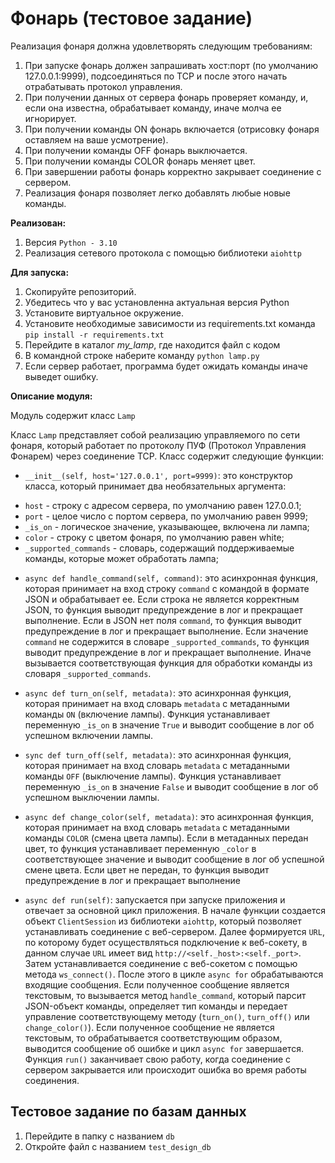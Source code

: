 # Фонарь (тестовое задание)

Реализация фонаря должна удовлетворять следующим требованиям:
1. При запуске фонарь должен запрашивать хост:порт (по умолчанию
127.0.0.1:9999), подсоединяться по TCP и после этого начать
отрабатывать протокол управления.
2. При получении данных от сервера фонарь проверяет команду,
и, если она известна, обрабатывает команду, иначе молча ее игнорирует.
3. При получении команды ON фонарь включается (отрисовку
фонаря оставляем на ваше усмотрение).
4. При получении команды OFF фонарь выключается.
5. При получении команды COLOR фонарь меняет цвет.
6. При завершении работы фонарь корректно закрывает соединение
с сервером.
7. Реализация фонаря позволяет легко добавлять любые новые команды.


**Реализован:**
1. Версия `Python - 3.10`
2. Реализация сетевого протокола с помощью библиотеки `aiohttp`

**Для запуска:**
1. Скопируйте репозиторий.
2. Убедитесь что у вас установленна актуальная версия Python
3. Установите виртуальное окружение.
4. Установите необходимые зависимости из requirements.txt
 команда `pip install -r requirements.txt `
5. Перейдите в каталог _my_lamp_, где находится файл с кодом
6. В командной строке наберите команду `python lamp.py`
7. Если сервер работает, программа будет ожидать команды иначе выведет ошибку.


**Описание модуля:**

Модуль содержит класс `Lamp`

Класс `Lamp` представляет собой реализацию управляемого по сети фонаря, 
который работает по протоколу ПУФ (Протокол Управления Фонарем) через соединение TCP. 
Класс содержит следующие функции:

* `__init__(self, host='127.0.0.1', port=9999)`: 
это конструктор класса, который принимает два необязательных аргумента:
- `host` - строку с адресом сервера, по умолчанию равен 127.0.0.1;
- `port` - целое число с портом сервера, по умолчанию равен 9999;
- `_is_on` - логическое значение, указывающее, включена ли лампа;
- `color` - строку с цветом фонаря, по умолчанию равен white;
- `_supported_commands` - словарь, содержащий поддерживаемые команды, которые может обработать лампа;

* `async def handle_command(self, command)`: 
это асинхронная функция, которая принимает на вход строку `command` 
с командой в формате JSON и обрабатывает ее. Если строка не является корректным JSON,
то функция выводит предупреждение в лог и прекращает выполнение. Если в JSON нет поля `command`,
то функция выводит предупреждение в лог и прекращает выполнение. Если значение `command` не содержится
в словаре `_supported_commands`, то функция выводит предупреждение в лог и прекращает выполнение. 
Иначе вызывается соответствующая функция для обработки команды из словаря `_supported_commands`.


* `async def turn_on(self, metadata)`: 
это асинхронная функция, которая принимает на вход словарь `metadata` с метаданными команды `ON` (включение лампы). 
Функция устанавливает переменную `_is_on` в значение `True` и выводит сообщение в лог об успешном включении лампы.


* `sync def turn_off(self, metadata)`: 
это асинхронная функция, которая принимает на вход словарь `metadata` с метаданными команды `OFF` (выключение лампы).
Функция устанавливает переменную `_is_on` в значение `False` и выводит сообщение в лог об успешном выключении лампы.


* `async def change_color(self, metadata)`: 
это асинхронная функция, которая принимает на вход словарь `metadata` с метаданными команды `COLOR` (смена цвета лампы).
Если в метаданных передан цвет, то функция устанавливает переменную `_color` в соответствующее значение и
выводит сообщение в лог об успешной смене цвета. Если цвет не передан, то функция выводит предупреждение в
лог и прекращает выполнение


* `async def run(self)`:
запускается при запуске приложения и отвечает за основной цикл приложения.
В начале функции создается объект `ClientSession` из библиотеки `aiohttp`, который позволяет устанавливать соединение
с веб-сервером.
Далее формируется `URL`, по которому будет осуществляться подключение к веб-сокету, в данном случае `URL` 
имеет вид `http://<self._host>:<self._port>`.
Затем устанавливается соединение с веб-сокетом с помощью метода `ws_connect()`. После этого в цикле `async for`
обрабатываются входящие сообщения.
Если полученное сообщение является текстовым, то вызывается метод `handle_command`, который парсит JSON-объект команды,
определяет тип команды и передает управление соответствующему методу (`turn_on()`, `turn_off()` или `change_color()`).
Если полученное сообщение не является текстовым, то обрабатывается соответствующим образом, выводится сообщение об 
ошибке и цикл `async for` завершается.
Функция `run()` заканчивает свою работу, когда соединение с сервером закрывается или происходит ошибка во 
время работы соединения.


## **Тестовое задание по базам данных**
1. Перейдите в папку с названием `db`
2. Откройте файл с названием `test_design_db`